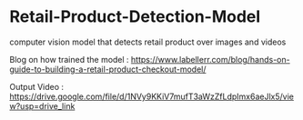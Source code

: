 # Retail-Product-Detection-Model
computer vision model that detects retail product over images and videos

Blog on how trained the model : https://www.labellerr.com/blog/hands-on-guide-to-building-a-retail-product-checkout-model/ 

Output Video : https://drive.google.com/file/d/1NVy9KKiV7mufT3aWzZfLdpImx6aeJlx5/view?usp=drive_link 
